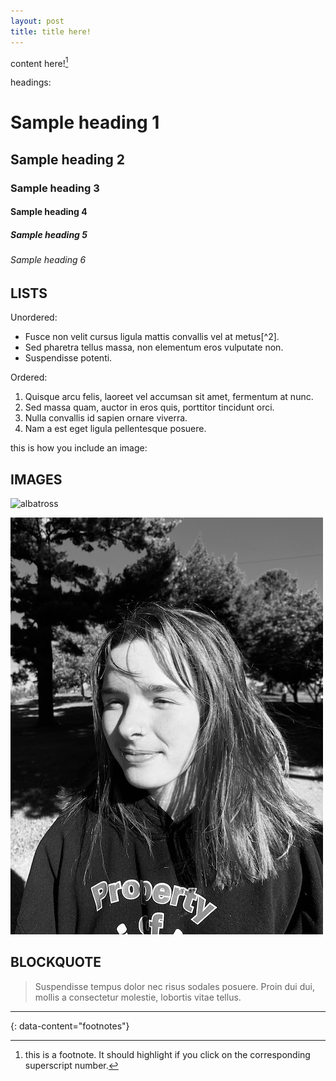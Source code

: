 ```yaml
---
layout: post
title: title here!
---
```


content here![^1]

headings:
# Sample heading 1
## Sample heading 2
### Sample heading 3
#### Sample heading 4
##### Sample heading 5
###### Sample heading 6


## LISTS
Unordered:

- Fusce non velit cursus ligula mattis convallis vel at metus[^2].
- Sed pharetra tellus massa, non elementum eros vulputate non.
- Suspendisse potenti.

Ordered:

1. Quisque arcu felis, laoreet vel accumsan sit amet, fermentum at nunc.
2. Sed massa quam, auctor in eros quis, porttitor tincidunt orci.
3. Nulla convallis id sapien ornare viverra.
4. Nam a est eget ligula pellentesque posuere.

this is how you include an image:

## IMAGES
![albatross](https://www.treehugger.com/thmb/P_SfdEgOAhpBGfDaM5LR6tv3Qfk=/3268x2179/filters:fill(auto,1)/wandering-albatross-flying-over-open-water--diomedea-exulans--is-a-large-seabird-from-the-family-diomedeidae-which-has-a-circumpolar-range-in-the-southern-ocean--the-wandering-albatross-has-the-largest-wingspan-of-any-living-bird--with-the-average-wi-73c13644283c4ef1bb2b4fd8664e16b6.jpg)

![sp](./images/sp_small.jpeg)

## BLOCKQUOTE
> Suspendisse tempus dolor nec risus sodales posuere. Proin dui dui, mollis a consectetur molestie, lobortis vitae tellus.

---
{: data-content="footnotes"}

[^1]: this is a footnote. It should highlight if you click on the corresponding superscript number.


